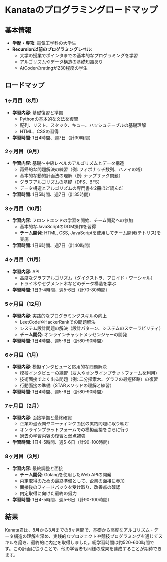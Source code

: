 # Kanataのプログラミングロードマップ

## 基本情報
- **学歴・専攻**: 電気工学科の大学生
- **Recursion以前のプログラミングレベル**: 
  - 大学の授業でポインタまでの基本的なプログラミングを学習
  - アルゴリズムやデータ構造の基礎知識あり
  - AtCoderのratingが230程度の学生

## ロードマップ

### 1ヶ月目（8月）
- **学習内容**: 基礎復習と準備
  - Pythonの基本的な文法を復習
  - 配列、リスト、スタック、キュー、ハッシュテーブルの基礎理解
  - HTML、CSSの習得
- **学習時間**: 1日4時間、週7日（計30時間）

### 2ヶ月目（9月）
- **学習内容**: 基礎～中級レベルのアルゴリズムとデータ構造
  - 再帰的な問題解決の練習（例: フィボナッチ数列、ハノイの塔）
  - 基本的な動的計画法の理解（例: ナップサック問題）
  - グラフアルゴリズムの基礎（DFS、BFS）
  - データ構造とアルゴリズムの専門書を2冊ほど読んだ
- **学習時間**: 1日5時間、週7日（計35時間）

### 3ヶ月目（10月）
- **学習内容**: フロントエンドの学習を開始、チーム開発への参加
  - 基本的なJavaScriptのDOM操作を習得
  - **チーム開発**: HTML, CSS, JavaScriptを使用してチーム開発(テトリス)を実施
- **学習時間**: 1日6時間、週7日（計40時間）

### 4ヶ月目（11月）
- **学習内容**: API
  - 高度なグラフアルゴリズム（ダイクストラ、フロイド・ワーシャル）
  - トライ木やセグメント木などのデータ構造を学ぶ
- **学習時間**: 1日3-4時間、週5-6日（計70-80時間）

### 5ヶ月目（12月）
- **学習内容**: 実践的なプログラミングスキルの向上
  - LeetCodeやHackerRankでの問題解決
  - システム設計問題の解決（設計パターン、システムのスケーラビリティ）
  - **チーム開発**: オンラインチャットメッセンジャーの開発
- **学習時間**: 1日4時間、週5-6日（計80-90時間）

### 6ヶ月目（1月）
- **学習内容**: 模擬インタビューと応用的な問題解決
  - 模擬インタビューの練習（友人やオンラインプラットフォームを利用）
  - 技術面接でよく出る問題（例: 二分探索木、グラフの最短経路）の復習
  - 行動面接の準備（STARメソッドの理解と練習）
- **学習時間**: 1日4時間、週5-6日（計80-90時間）

### 7ヶ月目（2月）
- **学習内容**: 面接準備と最終確認
  - 企業の過去問やコーディング面接の実践問題に取り組む
  - オンラインプラットフォームでの模擬面接をさらに行う
  - 過去の学習内容の復習と弱点補強
- **学習時間**: 1日4-5時間、週5-6日（計90-100時間）

### 8ヶ月目（3月）
- **学習内容**: 最終調整と面接
  - **チーム開発**: Golangを使用したWeb APIの開発
  - 内定取得のための最終準備として、企業の面接に参加
  - 面接後のフィードバックを受け取り、改善点の確認
  - 内定取得に向けた最終の努力
- **学習時間**: 1日4-5時間、週5-6日（計90-100時間）

## 結果
Kanata君は、8月から3月までの8ヶ月間で、基礎から高度なアルゴリズム・データ構造の理解を深め、実践的なプロジェクトや競技プログラミングを通じてスキルを磨き、最終的に内定を取得しました。総学習時間は約520-600時間です。この計画に従うことで、他の学習者も同様の成果を達成することが期待できます。
